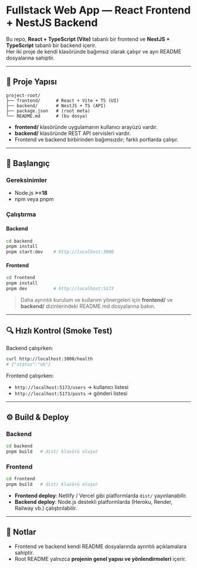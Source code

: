 # Fullstack Web App — React Frontend + NestJS Backend

Bu repo, **React + TypeScript (Vite)** tabanlı bir frontend ve **NestJS + TypeScript** tabanlı bir backend içerir.  
Her iki proje de kendi klasöründe bağımsız olarak çalışır ve ayrı README dosyalarına sahiptir.

---

## 📂 Proje Yapısı

```
project-root/
├── frontend/      # React + Vite + TS (UI)
├── backend/       # NestJS + TS (API)
├── package.json   # (root meta)
└── README.md      # (bu dosya)
```

- **frontend/** klasöründe uygulamanın kullanıcı arayüzü vardır.  
- **backend/** klasöründe REST API servisleri vardır.  
- Frontend ve backend birbirinden bağımsızdır; farklı portlarda çalışır.

---

## 🚀 Başlangıç

### Gereksinimler
- Node.js **>=18**
- npm veya pnpm

### Çalıştırma

#### Backend
```bash
cd backend
pnpm install
pnpm start:dev    # http://localhost:3000
```

#### Frontend
```bash
cd frontend
pnpm install
pnpm dev          # http://localhost:5173
```

> Daha ayrıntılı kurulum ve kullanım yönergeleri için **frontend/** ve **backend/** dizinlerindeki README.md dosyalarına bakın.

---

## 🔍 Hızlı Kontrol (Smoke Test)

Backend çalışırken:
```bash
curl http://localhost:3000/health
# {"status":"ok"}
```

Frontend çalışırken:
- `http://localhost:5173/users` → kullanıcı listesi
- `http://localhost:5173/posts` → gönderi listesi

---

## ⚙️ Build & Deploy

### Backend
```bash
cd backend
pnpm build   # dist/ klasörü oluşur
```

### Frontend
```bash
cd frontend
pnpm build   # dist/ klasörü oluşur
```

- **Frontend deploy**: Netlify / Vercel gibi platformlarda `dist/` yayınlanabilir.  
- **Backend deploy**: Node.js destekli platformlarda (Heroku, Render, Railway vb.) çalıştırılabilir.

---

## 📝 Notlar

- Frontend ve backend kendi README dosyalarında ayrıntılı açıklamalara sahiptir.  
- Root README yalnızca **projenin genel yapısı ve yönlendirmeleri** içerir.